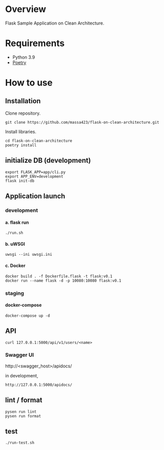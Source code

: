 # Overview

Flask Sample Application on Clean Architecture.


# Requirements

* Python 3.9
* [Poetry](https://python-poetry.org/docs/)

# How to use

## Installation

Clone repository.

```
git clone https://github.com/massa423/flask-on-clean-architecture.git
```

Install libraries.


```
cd flask-on-clean-architecture
poetry install
```

## initialize DB (development)

```
export FLASK_APP=app/cli.py
export APP_ENV=development
flask init-db
```

## Application launch

### development
#### a. flask run

```
./run.sh
```

#### b. uWSGI

```
uwsgi --ini uwsgi.ini
```

#### c. Docker

```
docker build . -f Dockerfile.flask -t flask:v0.1
docker run --name flask -d -p 10080:10080 flask:v0.1
```

### staging

#### docker-compose

```
docker-compose up -d
```

## API

```
curl 127.0.0.1:5000/api/v1/users/<name>
```

### Swagger UI

http://<swagger_host>/apidocs/

in development,
```
http://127.0.0.1:5000/apidocs/
```

## lint / format

```
pysen run lint
pysen run format
```

## test

```
./run-test.sh
```